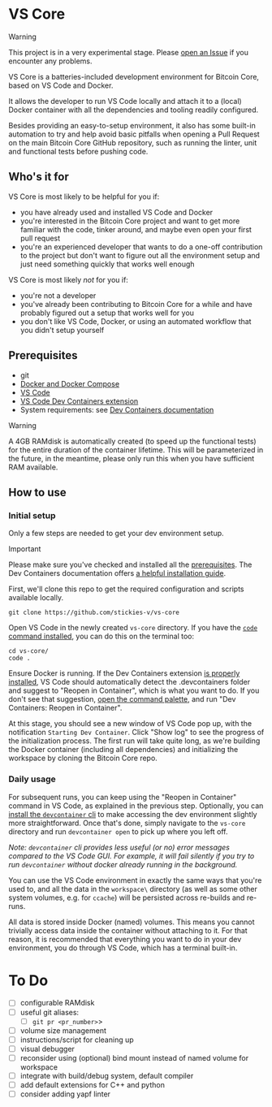 # VS Core

> [!WARNING]
> This project is in a very experimental stage. Please [open an Issue](https://github.com/stickies-v/vs-core/issues/new/choose) if you encounter any problems.

VS Core is a batteries-included development environment for Bitcoin Core, based on VS Code and Docker.

It allows the developer to run VS Code locally and attach it to a (local) Docker container with all the dependencies and tooling readily configured.

Besides providing an easy-to-setup environment, it also has some built-in automation to try and help avoid basic pitfalls when opening a Pull Request on the main Bitcoin Core GitHub repository, such as running the linter, unit and functional tests before pushing code.

## Who's it for
VS Core is most likely to be helpful for you if:
- you have already used and installed VS Code and Docker
- you're interested in the Bitcoin Core project and want to get more familiar with the code, tinker around, and maybe even open your first pull request
- you're an experienced developer that wants to do a one-off contribution to the project but don't want to figure out all the environment setup and just need something quickly that works well enough

VS Core is most likely *not* for you if:
- you're not a developer
- you've already been contributing to Bitcoin Core for a while and have probably figured out a setup that works well for you
- you don't like VS Code, Docker, or using an automated workflow that you didn't setup yourself

## Prerequisites
- git
- [Docker and Docker Compose](https://docs.docker.com/compose/install/)
- [VS Code](https://code.visualstudio.com/)
- [VS Code Dev Containers extension](https://marketplace.visualstudio.com/items?itemName=ms-vscode-remote.remote-containers)
- System requirements: see [Dev Containers documentation](https://code.visualstudio.com/docs/devcontainers/containers#_system-requirements)

> [!WARNING] 
> A 4GB RAMdisk is automatically created (to speed up the functional tests) for the entire duration of the container lifetime. This will be parameterized in the future, in the meantime, please only run this when you have sufficient RAM available.

## How to use

### Initial setup

Only a few steps are needed to get your dev environment setup. 

> [!IMPORTANT]
> Please make sure you've checked and installed all the [prerequisites](#prerequisites). The Dev Containers documentation offers [a helpful installation guide](https://code.visualstudio.com/docs/devcontainers/containers#_installation).

First, we'll clone this repo to get the required configuration and scripts available locally.

```
git clone https://github.com/stickies-v/vs-core
```

Open VS Code in the newly created `vs-core` directory. If you have the [`code` command installed](https://code.visualstudio.com/docs/setup/mac#_launching-from-the-command-line), you can do this on the terminal too:

```
cd vs-core/
code .
```

Ensure Docker is running. If the Dev Containers extension [is properly installed](#prerequisites), VS Code should automatically detect the .devcontainers folder and suggest to "Reopen in Container", which is what you want to do. If you don't see that suggestion, [open the command palette](https://code.visualstudio.com/docs/getstarted/tips-and-tricks#_command-palette), and run "Dev Containers: Reopen in Container".

At this stage, you should see a new window of VS Code pop up, with the notification `Starting Dev Container`. Click "Show log" to see the progress of the initialization process. The first run will take quite long, as we're building the Docker container (including all dependencies) and initializing the workspace by cloning the Bitcoin Core repo.

### Daily usage

For subsequent runs, you can keep using the "Reopen in Container" command in VS Code, as explained in the previous step. Optionally, you can [install the `devcontainer` cli](https://code.visualstudio.com/docs/devcontainers/devcontainer-cli#_installation) to make accessing the dev environment slightly more straightforward. Once that's done, simply navigate to the `vs-core` directory and run `devcontainer open` to pick up where you left off.

*Note: `devcontainer` cli provides less useful (or no) error messages compared to the VS Code GUI. For example, it will fail silently if you try to run `devcontainer` without docker already running in the background.*

You can use the VS Code environment in exactly the same ways that you're used to, and all the data in the `workspace\` directory (as well as some other system volumes, e.g. for `ccache`) will be persisted across re-builds and re-runs. 

All data is stored inside Docker (named) volumes. This means you cannot trivially access data inside the container without attaching to it. For that reason, it is recommended that everything you want to do in your dev environment, you do through VS Code, which has a terminal built-in.


# To Do
- [ ] configurable RAMdisk
- [ ] useful git aliases:
  - [ ] `git pr <pr_number>`>
- [ ] volume size management
- [ ] instructions/script for cleaning up
- [ ] visual debugger
- [ ] reconsider using (optional) bind mount instead of named volume for workspace
- [ ] integrate with build/debug system, default compiler
- [ ] add default extensions for C++ and python
- [ ] consider adding yapf linter